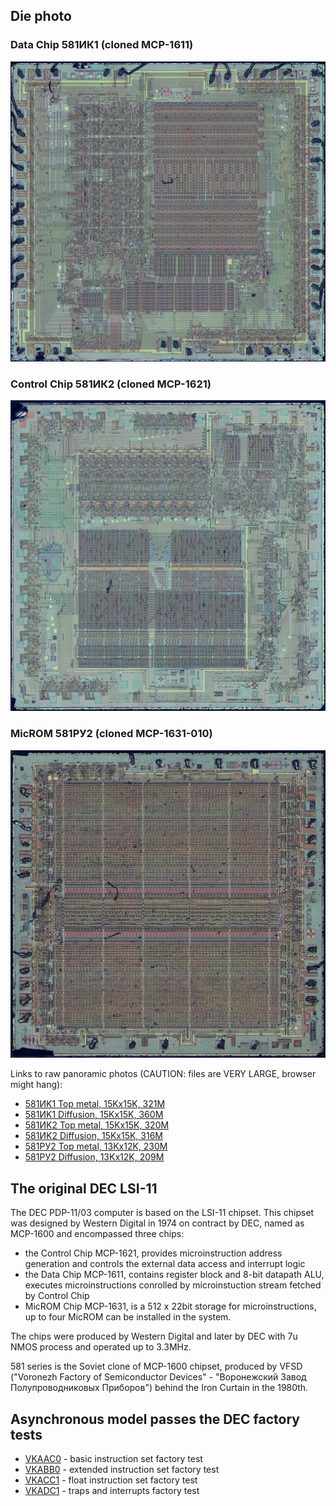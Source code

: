 ## Die photo

### Data Chip 581ИК1 (cloned MCP-1611)
![Die photo](/lsi/img/581ik1.jpg)

### Control Chip 581ИК2 (cloned MCP-1621)
![Die photo](/lsi/img/581ik2.jpg)

### MicROM 581РУ2 (cloned MCP-1631-010)
![Die photo](/lsi/img/581ru2.jpg)

Links to raw panoramic photos (CAUTION: files are VERY LARGE, browser might hang):
- [581ИK1 Top metal, 15Kx15K, 321M](http://www.1801bm1.com/files/retro/581/images/581ik1.jpg)
- [581ИK1 Diffusion, 15Kx15K, 360M](http://www.1801bm1.com/files/retro/581/images/581ik1u.jpg)
- [581ИK2 Top metal, 15Kx15K, 320M](http://www.1801bm1.com/files/retro/581/images/581ik2.jpg)
- [581ИK2 Diffusion, 15Kx15K, 316M](http://www.1801bm1.com/files/retro/581/images/581ik2u.jpg)
- [581РУ2 Top metal, 13Kx12K, 230M](http://www.1801bm1.com/files/retro/581/images/581ru2.jpg)
- [581РУ2 Diffusion, 13Kx12K, 209M](http://www.1801bm1.com/files/retro/581/images/581ru2u.jpg)

## The original DEC LSI-11
The DEC PDP-11/03 computer is based on the LSI-11 chipset. This chipset
was designed by Western Digital in 1974 on contract by DEC, named as
MCP-1600 and encompassed three chips:
- the Control Chip MCP-1621, provides microinstruction address generation
  and controls the external data access and interrupt logic
- the Data Chip MCP-1611, contains register block and 8-bit datapath ALU,
  executes microinstructions conrolled by microinstuction stream fetched
  by Control Chip
- MicROM Chip MCP-1631, is a 512 x 22bit storage for microinstructions,
  up to four MicROM can be installed in the system.

The chips were produced by Western Digital and later by DEC with 7u NMOS
process and operated up to 3.3MHz. 

581 series is the Soviet clone of MCP-1600 chipset, produced by VFSD
("Voronezh Factory of Semiconductor Devices" - "Воронежский Завод
Полупроводниковых Приборов") behind the Iron Curtain in the 1980th.

## Asynchronous model passes the DEC factory tests
- [VKAAC0](/lsi/tst/org/vkaac0.mac) - basic instruction set factory test
- [VKABB0](/lsi/tst/org/vkabb0.mac) - extended instruction set factory test
- [VKACC1](/lsi/tst/org/vkacc1.mac) - float instruction set factory test
- [VKADC1](/lsi/tst/org/vkadc1.mac) - traps and interrupts factory test